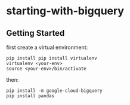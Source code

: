 # starting-with-bigquery

## Getting Started

first create a virtual environment:
```
pip install pip install virtualenv
virtualenv <your-env>
source <your-env>/bin/activate
```

then:
```
pip install -m google-cloud-bigquery
pip install pandas
```

